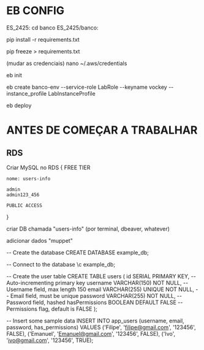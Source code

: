 # EB CONFIG

ES_2425: cd banco
ES_2425/banco:

pip install -r requirements.txt

pip freeze > requirements.txt

(mudar as credenciais)
nano ~/.aws/credentials

eb init

eb create banco-env --service-role LabRole --keyname vockey --instance_profile LabInstanceProfile

eb deploy

# ANTES DE COMEÇAR A TRABALHAR

## RDS 

Criar MySQL no RDS
{
    FREE TIER

    nome: users-info

    admin
    admin123_456

    PUBLIC ACCESS
}

criar DB chamada "users-info" (por terminal, dbeaver, whatever)

adicionar dados "muppet"

-- Create the database
CREATE DATABASE example_db;

-- Connect to the database
\c example_db;

-- Create the user table
CREATE TABLE users (
    id SERIAL PRIMARY KEY,             -- Auto-incrementing primary key
    username VARCHAR(150) NOT NULL,    -- Username field, max length 150
    email VARCHAR(255) UNIQUE NOT NULL, -- Email field, must be unique
    password VARCHAR(255) NOT NULL,    -- Password field, hashed
    hasPermissions BOOLEAN DEFAULT FALSE -- Permissions flag, default is FALSE
);

-- Insert some sample data
INSERT INTO app_users (username, email, password, has_permissions)
VALUES 
    ('Filipe', 'filipe@gmail.com', '123456', FALSE),
    ('Emanuel', 'Emanuel@gmail.com', '123456', FALSE),
    ('Ivo', 'ivo@gmail.com', '123456', TRUE);